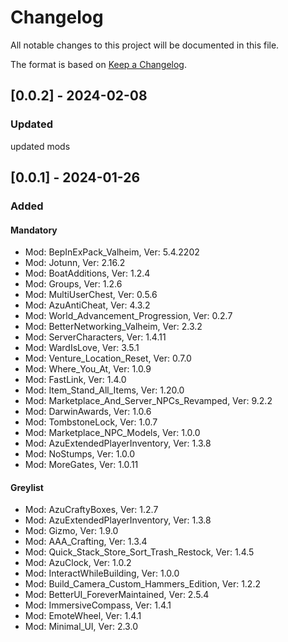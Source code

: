 # Changelog

All notable changes to this project will be documented in this file.

The format is based on [Keep a Changelog](https://keepachangelog.com/en/1.0.0/).

## [0.0.2] - 2024-02-08

### Updated

updated mods

## [0.0.1] - 2024-01-26

### Added

#### Mandatory

 - Mod: BepInExPack_Valheim, Ver: 5.4.2202
 - Mod: Jotunn, Ver: 2.16.2
 - Mod: BoatAdditions, Ver: 1.2.4
 - Mod: Groups, Ver: 1.2.6
 - Mod: MultiUserChest, Ver: 0.5.6
 - Mod: AzuAntiCheat, Ver: 4.3.2
 - Mod: World_Advancement_Progression, Ver: 0.2.7
 - Mod: BetterNetworking_Valheim, Ver: 2.3.2
 - Mod: ServerCharacters, Ver: 1.4.11
 - Mod: WardIsLove, Ver: 3.5.1
 - Mod: Venture_Location_Reset, Ver: 0.7.0
 - Mod: Where_You_At, Ver: 1.0.9
 - Mod: FastLink, Ver: 1.4.0
 - Mod: Item_Stand_All_Items, Ver: 1.20.0
 - Mod: Marketplace_And_Server_NPCs_Revamped, Ver: 9.2.2
 - Mod: DarwinAwards, Ver: 1.0.6
 - Mod: TombstoneLock, Ver: 1.0.7
 - Mod: Marketplace_NPC_Models, Ver: 1.0.0
 - Mod: AzuExtendedPlayerInventory, Ver: 1.3.8
 - Mod: NoStumps, Ver: 1.0.0
 - Mod: MoreGates, Ver: 1.0.11

#### Greylist

 - Mod: AzuCraftyBoxes, Ver: 1.2.7
 - Mod: AzuExtendedPlayerInventory, Ver: 1.3.8
 - Mod: Gizmo, Ver: 1.9.0
 - Mod: AAA_Crafting, Ver: 1.3.4
 - Mod: Quick_Stack_Store_Sort_Trash_Restock, Ver: 1.4.5
 - Mod: AzuClock, Ver: 1.0.2
 - Mod: InteractWhileBuilding, Ver: 1.0.0
 - Mod: Build_Camera_Custom_Hammers_Edition, Ver: 1.2.2
 - Mod: BetterUI_ForeverMaintained, Ver: 2.5.4
 - Mod: ImmersiveCompass, Ver: 1.4.1
 - Mod: EmoteWheel, Ver: 1.4.1
 - Mod: Minimal_UI, Ver: 2.3.0
